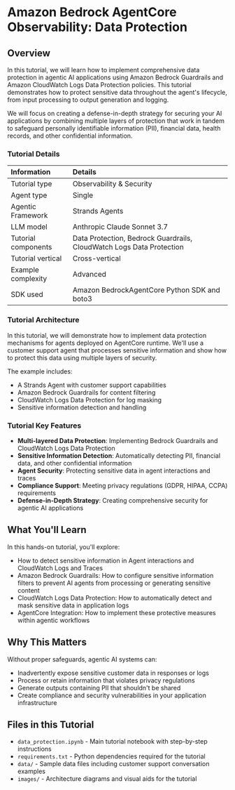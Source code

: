 # Amazon Bedrock AgentCore Observability: Data Protection

## Overview

In this tutorial, we will learn how to implement comprehensive data protection in agentic AI applications using Amazon Bedrock Guardrails and Amazon CloudWatch Logs Data Protection policies. This tutorial demonstrates how to protect sensitive data throughout the agent's lifecycle, from input processing to output generation and logging.

We will focus on creating a defense-in-depth strategy for securing your AI applications by combining multiple layers of protection that work in tandem to safeguard personally identifiable information (PII), financial data, health records, and other confidential information.

### Tutorial Details

| Information         | Details                                                                          |
|:--------------------|:---------------------------------------------------------------------------------|
| Tutorial type       | Observability & Security                                                         |
| Agent type          | Single                                                                           |
| Agentic Framework   | Strands Agents                                                                   |
| LLM model           | Anthropic Claude Sonnet 3.7                                                     |
| Tutorial components | Data Protection, Bedrock Guardrails, CloudWatch Logs Data Protection           |
| Tutorial vertical   | Cross-vertical                                                                   |
| Example complexity  | Advanced                                                                         |
| SDK used            | Amazon BedrockAgentCore Python SDK and boto3                                    |

### Tutorial Architecture

In this tutorial, we will demonstrate how to implement data protection mechanisms for agents deployed on AgentCore runtime. We'll use a customer support agent that processes sensitive information and show how to protect this data using multiple layers of security.

The example includes:
- A Strands Agent with customer support capabilities
- Amazon Bedrock Guardrails for content filtering
- CloudWatch Logs Data Protection for log masking
- Sensitive information detection and handling

### Tutorial Key Features

* **Multi-layered Data Protection**: Implementing Bedrock Guardrails and CloudWatch Logs Data Protection
* **Sensitive Information Detection**: Automatically detecting PII, financial data, and other confidential information
* **Agent Security**: Protecting sensitive data in agent interactions and traces
* **Compliance Support**: Meeting privacy regulations (GDPR, HIPAA, CCPA) requirements
* **Defense-in-Depth Strategy**: Creating comprehensive security for agentic AI applications

## What You'll Learn

In this hands-on tutorial, you'll explore:

- How to detect sensitive information in Agent interactions and CloudWatch Logs and Traces
- Amazon Bedrock Guardrails: How to configure sensitive information filters to prevent AI agents from processing or generating sensitive content
- CloudWatch Logs Data Protection: How to automatically detect and mask sensitive data in application logs
- AgentCore Integration: How to implement these protective measures within agentic workflows

## Why This Matters

Without proper safeguards, agentic AI systems can:

- Inadvertently expose sensitive customer data in responses or logs
- Process or retain information that violates privacy regulations
- Generate outputs containing PII that shouldn't be shared
- Create compliance and security vulnerabilities in your application infrastructure

## Files in this Tutorial

- `data_protection.ipynb` - Main tutorial notebook with step-by-step instructions
- `requirements.txt` - Python dependencies required for the tutorial
- `data/` - Sample data files including customer support conversation examples
- `images/` - Architecture diagrams and visual aids for the tutorial
